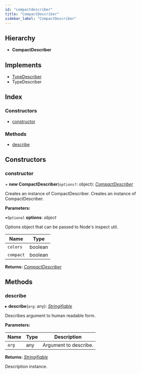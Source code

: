 ```yaml
---
id: "compactdescriber"
title: "CompactDescriber"
sidebar_label: "CompactDescriber"
---
```


## Hierarchy

* **CompactDescriber**

## Implements

* [TypeDescriber](../interfaces/types.typedescriber.md)
* TypeDescriber

## Index

### Constructors

* [constructor](compactdescriber.md#constructor)

### Methods

* [describe](compactdescriber.md#describe)

## Constructors

###  constructor

\+ **new CompactDescriber**(`options?`: object): *[CompactDescriber](compactdescriber.md)*

Creates an instance of CompactDescriber.
Creates an instance of CompactDescriber.

**Parameters:**

▪`Optional`  **options**: *object*

Options object that can be passed to Node's inspect util.

Name | Type |
------ | ------ |
`colors` | boolean |
`compact` | boolean |

**Returns:** *[CompactDescriber](compactdescriber.md)*

## Methods

###  describe

▸ **describe**(`arg`: any): *[Stringifiable](../interfaces/types.stringifiable.md)*

Describes argument to human readable form.

**Parameters:**

Name | Type | Description |
------ | ------ | ------ |
`arg` | any | Argument to describe. |

**Returns:** *[Stringifiable](../interfaces/types.stringifiable.md)*

Description instance.
